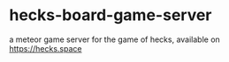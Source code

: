 # hecks-board-game-server
a meteor game server for the game of hecks, available on https://hecks.space
